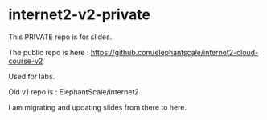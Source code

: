 # internet2-v2-private

This PRIVATE repo is for slides.

The public repo is here : https://github.com/elephantscale/internet2-cloud-course-v2

Used for labs.

Old v1 repo is : ElephantScale/internet2

I am migrating and updating slides from there to here.